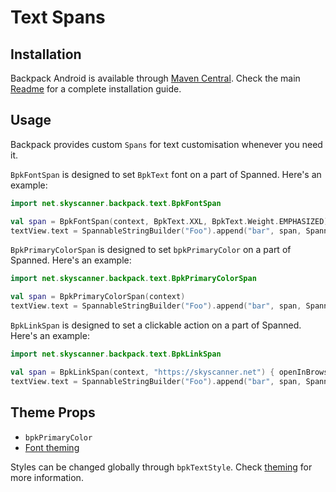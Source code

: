 # Text Spans

## Installation

Backpack Android is available through [Maven Central](https://search.maven.org/artifact/net.skyscanner.backpack/backpack-android). Check the main [Readme](https://github.com/skyscanner/backpack-android#installation) for a complete installation guide.

## Usage

Backpack provides custom `Spans` for text customisation whenever you need it.


`BpkFontSpan` is designed to set `BpkText` font on a part of Spanned.
Here's an example:

```Kotlin
import net.skyscanner.backpack.text.BpkFontSpan

val span = BpkFontSpan(context, BpkText.XXL, BpkText.Weight.EMPHASIZED)
textView.text = SpannableStringBuilder("Foo").append("bar", span, Spannable.SPAN_EXCLUSIVE_EXCLUSIVE)
```

`BpkPrimaryColorSpan` is designed to set `bpkPrimaryColor` on a part of Spanned.
Here's an example:

```Kotlin
import net.skyscanner.backpack.text.BpkPrimaryColorSpan

val span = BpkPrimaryColorSpan(context)
textView.text = SpannableStringBuilder("Foo").append("bar", span, Spannable.SPAN_INCLUSIVE_INCLUSIVE)
```

`BpkLinkSpan` is designed to set a clickable action on a part of Spanned.
Here's an example:

```Kotlin
import net.skyscanner.backpack.text.BpkLinkSpan

val span = BpkLinkSpan(context, "https://skyscanner.net") { openInBrowser(it) }
textView.text = SpannableStringBuilder("Foo").append("bar", span, Spannable.SPAN_INCLUSIVE_INCLUSIVE)
```

## Theme Props

- `bpkPrimaryColor`
- [Font theming](https://github.com/Skyscanner/backpack-android/blob/main/docs/Text/README.md)

Styles can be changed globally through `bpkTextStyle`. Check [theming](https://github.com/Skyscanner/backpack-android/blob/main/docs/THEMING.md) for more information.
